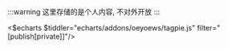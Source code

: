 :::warning
这里存储的是个人内容, 不对外开放
:::

<$echarts $tiddler="echarts/addons/oeyoews/tagpie.js" filter="[publish[private]]"/>